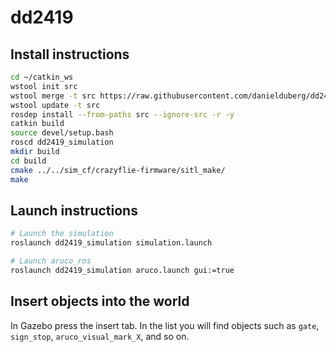 # dd2419

## Install instructions
```bash
cd ~/catkin_ws
wstool init src
wstool merge -t src https://raw.githubusercontent.com/danielduberg/dd2419/master/.rosinstall --merge-replace
wstool update -t src
rosdep install --from-paths src --ignore-src -r -y
catkin build
source devel/setup.bash
roscd dd2419_simulation
mkdir build
cd build
cmake ../../sim_cf/crazyflie-firmware/sitl_make/
make
```

## Launch instructions
```bash
# Launch the simulation
roslaunch dd2419_simulation simulation.launch

# Launch aruco_ros
roslaunch dd2419_simulation aruco.launch gui:=true
```

## Insert objects into the world
In Gazebo press the insert tab. In the list you will find objects such as `gate`, `sign_stop`, `aruco_visual_mark_X`, and so on.

